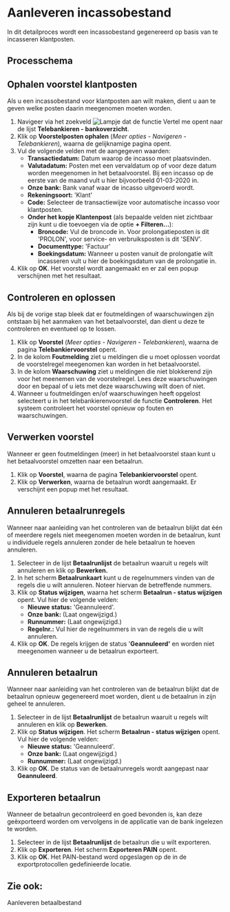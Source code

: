 # Aanleveren incassobestand

In dit detailproces wordt een incassobestand gegenereerd op basis van te incasseren klantposten.

## Processchema

## Ophalen voorstel klantposten

Als u een incassobestand voor klantposten aan wilt maken, dient u aan te geven welke posten daarin meegenomen moeten worden. 

1. Navigeer via het zoekveld ![Lampje dat de functie Vertel me opent](https://docs.microsoft.com/nl-NL/dynamics365/business-central/media/ui-search/search_small.png "Vertel me wat u wilt doen")  naar de lijst **Telebankieren - bankoverzicht**.
2. Klik op **Voorstelposten ophalen** (*Meer opties - Navigeren - Telebankieren*), waarna de gelijknamige pagina opent.
3. Vul de volgende velden met de aangegeven waarden:
	* **Transactiedatum:** Datum waarop de incasso moet plaatsvinden.
	* **Valutadatum:** Posten met een vervaldatum op of voor deze datum worden meegenomen in het betaalvoorstel. Bij een incasso op de eerste van de maand vult u hier bijvoorbeeld 01-03-2020 in. 
	* **Onze bank:** Bank vanaf waar de incasso uitgevoerd wordt.
	* **Rekeningsoort:** 'Klant'
	* **Code:** Selecteer de transactiewijze voor automatische incasso voor klantposten.
	* **Onder het kopje Klantenpost** (als bepaalde velden niet zichtbaar zijn kunt u die toevoegen via de optie **+ Filteren...**):
		* **Broncode:** Vul de broncode in. Voor prolongatieposten is dit 'PROLON', voor service- en verbruiksposten is dit 'SENV'.
		* **Documenttype:** 'Factuur'
		* 	**Boekingsdatum:** Wanneer u posten vanuit de prolongatie wilt incasseren vult u hier de boekingsdatum van de prolongatie in. 
4. Klik op **OK**. Het voorstel wordt aangemaakt en er zal een popup verschijnen met het resultaat.

## Controleren en oplossen

Als bij de vorige stap bleek dat er foutmeldingen of waarschuwingen zijn ontstaan bij het aanmaken van het betaalvoorstel, dan dient u deze te controleren en eventueel op te lossen. 

1. Klik op **Voorstel** (*Meer opties - Navigeren - Telebankieren*), waarna de pagina **Telebankiervoorstel** opent.
2. In de kolom **Foutmelding** ziet u meldingen die u moet oplossen voordat de voorstelregel meegenomen kan worden in het betaalvoorstel.
3. In de kolom **Waarschuwing** ziet u meldingen die niet blokkerend zijn voor het meenemen van de voorstelregel. Lees deze waarschuwingen door en bepaal of u iets met deze waarschuwing wilt doen of niet. 
4. Wanneer u foutmeldingen en/of waarschuwingen heeft opgelost selecteert u in het telebankierenvoorstel de functie **Controleren**. Het systeem controleert het voorstel opnieuw op fouten en waarschuwingen. 

## Verwerken voorstel

Wanneer er geen foutmeldingen (meer) in het betaalvoorstel staan kunt u het betaalvoorstel omzetten naar een betaalrun. 

1. Klik op **Voorstel**, waarna de pagina **Telebankiervoorstel** opent.
2. Klik op **Verwerken**, waarna de betaalrun wordt aangemaakt. Er verschijnt een popup met het resultaat. 

## Annuleren betaalrunregels

Wanneer naar aanleiding van het controleren van de betaalrun blijkt dat één of meerdere regels niet meegenomen moeten worden in de betaalrun, kunt u individuele regels annuleren zonder de hele betaalrun te hoeven annuleren. 

1. Selecteer in de lijst **Betaalrunlijst** de betaalrun waaruit u regels wilt annuleren en klik op **Bewerken.** 
2. In het scherm **Betaalrunkaart** kunt u de regelnummers vinden van de regels die u wilt annuleren. Noteer hiervan de betreffende nummers. 
3. Klik op **Status wijzigen**, waarna het scherm **Betaalrun - status wijzigen** opent. Vul hier de volgende velden:
	* **Nieuwe status:** 'Geannuleerd'.
	* **Onze bank:** (Laat ongewijzigd.)
	* **Runnummer:** (Laat ongewijzigd.)
	* **Regelnr.:** Vul hier de regelnummers in van de regels die u wilt annuleren.
4. Klik op **OK**. De regels krijgen de status '**Geannuleerd'** en worden niet meegenomen wanneer u de betaalrun exporteert. 

## Annuleren betaalrun

Wanneer naar aanleiding van het controleren van de betaalrun blijkt dat de betaalrun opnieuw gegenereerd moet worden, dient u de betaalrun in zijn geheel te annuleren. 

 1. Selecteer in de lijst **Betaalrunlijst** de betaalrun waaruit u regels wilt annuleren en klik op **Bewerken**. 
 2. Klik op **Status wijzigen**. Het scherm **Betaalrun - status wijzigen** opent. Vul hier de volgende velden:
	* **Nieuwe status:** 'Geannuleerd'.
	* **Onze bank:** (Laat ongewijzigd.)
	* **Runnummer:** (Laat ongewijzigd.)
  4. Klik op **OK**. De status van de betaalrunregels wordt aangepast naar **Geannuleerd**.  

## Exporteren betaalrun

Wanneer de betaalrun gecontroleerd en goed bevonden is, kan deze geëxporteerd worden om vervolgens in de applicatie van de bank ingelezen te worden. 

 1. Selecteer in de lijst **Betaalrunlijst** de betaalrun die u wilt exporteren. 
 2.  Klik op **Exporteren**. Het scherm **Exporteren PAIN** opent. 
 3. Klik op **OK**. Het PAIN-bestand word opgeslagen op de in de exportprotocollen gedefinieerde locatie.

## Zie ook:
Aanleveren betaalbestand  

<!--stackedit_data:
eyJoaXN0b3J5IjpbMTA3ODA4MjAxLC0xODAxMzgyODI2LDIxMT
M4ODY1ODksLTE3MTQyMDU3NzAsLTE2Nzk2Mjc2NzIsMTYyMzI4
MjYzMyw5MDQ0OTUwMDIsOTEzMDYwODAwLDkwNDQ5NTAwMiw5MT
MwNjA4MDAsOTA0NDk1MDAyLDkxMzA2MDgwMCw5MDQ0OTUwMDIs
OTEzMDYwODAwLDEwNjY3ODcwOTksMTM3NTQ0NzMxMyw2NTMxNT
Y1NDQsLTc2NTQwNzAzNV19
-->
